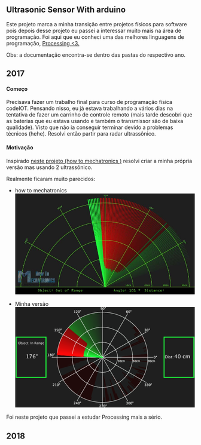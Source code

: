 ## Ultrasonic Sensor With arduino

Este projeto marca a minha transição entre projetos físicos para software pois depois desse projeto eu passei a interessar muito mais na área de programação. Foi aqui que eu conheci uma das melhores linguagens de programação, [Processing <3.](https://processing.org/)

Obs: a documentação encontra-se dentro das pastas do respectivo ano.


## 2017

#### Começo

Precisava fazer um trabalho final para curso de programação física codeIOT. Pensando nisso, eu já estava trabalhando a vários dias  na tentativa de fazer um carrinho de controle remoto (mais tarde descobri que as baterias que eu estava usando e também o transmissor são de baixa qualidade). Visto que não ia conseguir terminar devido a problemas técnicos (hehe). Resolvi então partir para radar ultrassônico.

#### Motivação

Inspirado [neste projeto (how to mechatronics )](http://howtomechatronics.com/projects/arduino-radar-project/) resolvi criar a minha própria versão mas usando 2 ultrassônico.

Realmente ficaram muito parecidos:
* how to mechatronics
![](https://github.com/wesley-cantarino/Ultrasonic_Sensor_With_arduino/blob/master/codeIOT_2017/others_IMG/Radar-Print-Screen-05.jpg)

* Minha versão
![](https://github.com/wesley-cantarino/Ultrasonic_Sensor_With_arduino/blob/master/codeIOT_2017/others_IMG/capa.png)

Foi neste projeto que passei a estudar Processing mais a sério.

## 2018
